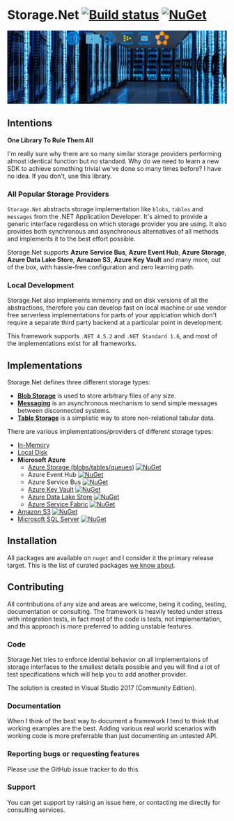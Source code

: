 # Storage.Net [![Build status](https://ci.appveyor.com/api/projects/status/ymwk4hx0gb0dleyk?svg=true)](https://ci.appveyor.com/project/aloneguid/storage) [![NuGet](https://img.shields.io/nuget/v/Storage.Net.svg)](https://www.nuget.org/packages/Storage.Net/)

![](doc/slide.jpg)

## Intentions

**One Library To Rule Them All**

I'm really sure why there are so many similar storage providers performing almost identical function but no standard. Why do we need to learn a new SDK to achieve something trivial we've done so many times before? I have no idea. If you don't, use this library.

### All Popular Storage Providers

`Storage.Net` abstracts storage implementation like `blobs`, `tables` and `messages` from the .NET Applicatiion Developer. It's aimed to provide a generic interface regardless on which storage provider you are using. It also provides both synchronous and asynchronous alternatives of all methods and implements it to the best effort possible. 

Storage.Net supports **Azure Service Bus**, **Azure Event Hub**, **Azure Storage**, **Azure Data Lake Store**, **Amazon S3**, **Azure Key Vault** and many more, out of the box, with hassle-free configuration and zero learning path.

### Local Development

Storage.Net also implements inmemory and on disk versions of all the abstractions, therefore you can develop fast on local machine or use vendor free serverless implementations for parts of your applciation which don't require a separate third party backend at a particular point in development.

This framework supports `.NET 4.5.2` and `.NET Standard 1.6`, and most of the implementations exist for all frameworks.

## Implementations

Storage.Net defines three different storage types:

- [**Blob Storage**](doc/blob-storage/index.md) is used to store arbitrary files of any size.
- [**Messaging**](doc/messaging/index.md) is an asynchronous mechanism to send simple messages between disconnected systems.
- [**Table Storage**](doc/table-storage/index.md) is a simplistic way to store non-relational tabular data.

There are various implementations/providers of different storage types:

- [In-Memory](doc/implementations/inmemory.md)
- [Local Disk](doc/implementations/local-disk.md) 
- **Microsoft Azure**
  - [Azure Storage (blobs/tables/queues)](doc/implementations/microsoft-azure.md) [![NuGet](https://img.shields.io/nuget/v/Storage.Net.Microsoft.Azure.Storage.svg)](https://www.nuget.org/packages/Storage.Net.Microsoft.Azure.Storage)
  - Azure Event Hub [![NuGet](https://img.shields.io/nuget/v/Storage.Net.Microsoft.Azure.EventHub.svg)](https://www.nuget.org/packages/Storage.Net.Microsoft.Azure.EventHub)
  - Azure Service Bus [![NuGet](https://img.shields.io/nuget/v/Storage.Net.Microsoft.Azure.ServiceBus.svg)](https://www.nuget.org/packages/Storage.Net.Microsoft.Azure.ServiceBus/)
  - [Azure Key Vault](doc/implementations/microsoft-azure-key-vault.md) [![NuGet](https://img.shields.io/nuget/v/Storage.Net.Microsoft.Azure.KeyVault.svg)](https://www.nuget.org/packages/Storage.Net.Microsoft.Azure.KeyVault)
  - [Azure Data Lake Store](doc/implementations/microsoft-azure-datalakestore.md) [![NuGet](https://img.shields.io/nuget/v/Storage.Net.Microsoft.Azure.DataLake.Store.svg)](https://www.nuget.org/packages/Storage.Net.Microsoft.Azure.DataLake.Store/)
  - [Azure Service Fabric](doc/implementations/microsoft-servicefabric.md) [![NuGet](https://img.shields.io/nuget/v/Storage.Net.Microsoft.ServiceFabric.svg)](https://www.nuget.org/packages/Storage.Net.Microsoft.ServiceFabric)
- [Amazon S3](doc/implementations/amazon-aws.md) [![NuGet](https://img.shields.io/nuget/v/Storage.Net.Amazon.Aws.svg)](https://www.nuget.org/packages/Storage.Net.Amazon.Aws)
- [Microsoft SQL Server](doc/implementations/microsoft-sql.md) [![NuGet](https://img.shields.io/nuget/v/Storage.Net.Mssql.svg)](https://www.nuget.org/packages/Storage.Net.Mssql)

## Installation

All packages are available on `nuget` and I consider it the primary release target. This is the list of curated packages [we know about](doc/implementations/index.md).

## Contributing

All contributions of any size and areas are welcome, being it coding, testing, documentation or consulting. The framework is heavily tested under stress with integration tests, in fact most of the code is tests, not implementation, and this approach is more preferred to adding unstable features.

### Code

Storage.Net tries to enforce idential behavior on all implementaions of storage interfaces to the smallest details possible and you will find a lot of test specifications which will help you to add another provider.

The solution is created in Visual Studio 2017 (Community Edition).

### Documentation

When I think of the best way to document a framework I tend to think that working examples are the best. Adding various real world scenarios with working code is more preferrable than just documenting an untested API.

### Reporting bugs or requesting features

Please use the GitHub issue tracker to do this.

### Support

You can get support by raising an issue here, or contacting me directly for consulting services.